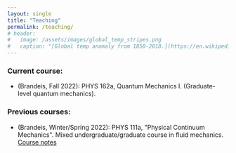 ```yaml
---
layout: single
title: "Teaching"
permalink: /teaching/
# header:
#   image: /assets/images/global_temp_stripes.png
#   caption: "[Global temp anomaly from 1850-2018.](https://en.wikipedia.org/wiki/Warming_stripes)"
---
```


### Current course:
- (Brandeis, Fall 2022): PHYS 162a, Quantum Mechanics I. (Graduate-level quantum mechanics).

### Previous courses:
- (Brandeis, Winter/Spring 2022): PHYS 111a, "Physical Continuum Mechanics". Mixed undergraduate/graduate course in fluid mechanics. 
[Course notes](https://albionlawrence.github.io/fluid_lectures/intro.html)

